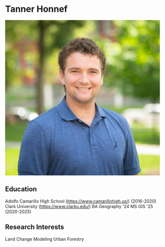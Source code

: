 # Tanner Honnef
![Headshot](heroPhoto.jpg)

## Education
Adolfo Camarillo High School (https://www.camarillohigh.us/) (2016-2020)
Clark University (https://www.clarku.edu/) BA Geography '24 MS GIS '25 (2020-2025)

## Research Interests
Land Change Modeling
Urban Forestry
